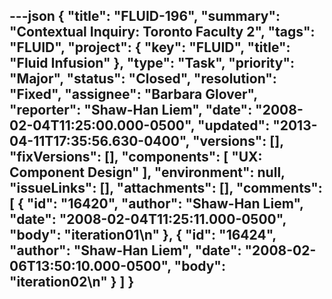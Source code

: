 ---json
{
  "title": "FLUID-196",
  "summary": "Contextual Inquiry: Toronto Faculty 2",
  "tags": "FLUID",
  "project": {
    "key": "FLUID",
    "title": "Fluid Infusion"
  },
  "type": "Task",
  "priority": "Major",
  "status": "Closed",
  "resolution": "Fixed",
  "assignee": "Barbara Glover",
  "reporter": "Shaw-Han Liem",
  "date": "2008-02-04T11:25:00.000-0500",
  "updated": "2013-04-11T17:35:56.630-0400",
  "versions": [],
  "fixVersions": [],
  "components": [
    "UX: Component Design"
  ],
  "environment": null,
  "issueLinks": [],
  "attachments": [],
  "comments": [
    {
      "id": "16420",
      "author": "Shaw-Han Liem",
      "date": "2008-02-04T11:25:11.000-0500",
      "body": "iteration01\n"
    },
    {
      "id": "16424",
      "author": "Shaw-Han Liem",
      "date": "2008-02-06T13:50:10.000-0500",
      "body": "iteration02\n"
    }
  ]
}
---

        